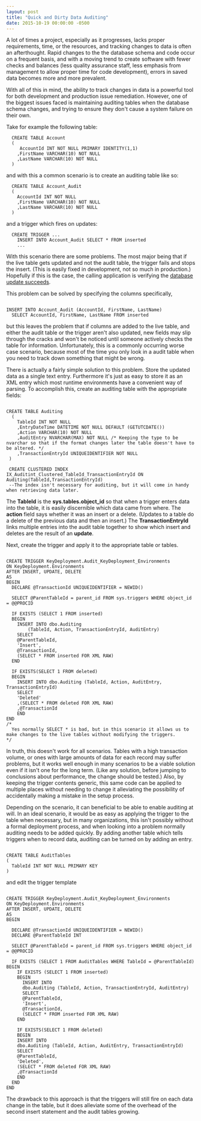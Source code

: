 ```yaml
---
layout: post
title: "Quick and Dirty Data Auditing"
date: 2015-10-19 00:00:00 -0500
---
```

A lot of times a project, especially as it progresses, lacks proper requirements, time, or the resources, and tracking changes to data is often an afterthought. Rapid changes to the the database schema and code occur on a frequent basis, and with a moving trend to create software with fewer checks and balances (less quality assurance staff, less emphasis from management to allow proper time for code development), errors in saved data becomes more and more prevalent.

With all of this in mind, the ability to track changes in data is a powerful tool for both development and production issue remediation. However, one of the biggest issues faced is maintaining auditing tables when the database schema changes, and trying to ensure they don't cause a system failure on their own.

Take for example the following table:

```
  CREATE TABLE Account
  (
     AccountId INT NOT NULL PRIMARY IDENTITY(1,1)
    ,FirstName VARCHAR(10) NOT NULL
    ,LastName VARCHAR(10) NOT NULL
  )

```

and with this a common scenario is to create an auditing table like so:

```
  CREATE TABLE Account_Audit
  (
    AccountId INT NOT NULL
    ,FirstName VARCHAR(10) NOT NULL
    ,LastName VARCHAR(10) NOT NULL
  )

```

and a trigger which fires on updates:

```
  CREATE TRIGGER ...
    INSERT INTO Account_Audit SELECT * FROM inserted
    ...

```

With this scenario there are some problems. The most major being that if the live table gets updated and not the audit table, the trigger fails and stops the insert. (This is easily fixed in development, not so much in production.) Hopefully if this is the case, the calling application is verifying the <a href="http://structuredsight.com/2014/05/27/return-from-the-void/" target="_blank">database update succeeds</a>.

This problem can be solved by specifying the columns specifically,

```

INSERT INTO Account_Audit (AccountId, FirstName, LastName)
  SELECT AccountId, FirstName, LastName FROM inserted

```

but this leaves the problem that if columns are added to the live table, and either the audit table or the trigger aren't also updated, new fields may slip through the cracks and won't be noticed until someone actively checks the table for information. Unfortunately, this is a commonly occurring worse case scenario, because most of the time you only look in a audit table when you need to track down something that might be wrong.

There is actually a fairly simple solution to this problem. Store the updated data as a single text entry.  Furthermore it's just as easy to store it as an XML entry which most runtime environments have a convenient way of parsing. To accomplish this, create an auditing table with the appropriate fields:

```

CREATE TABLE Auditing
  (
    TableId INT NOT NULL
    ,EntryDateTime DATETIME NOT NULL DEFAULT (GETUTCDATE())
    ,Action VARCHAR(10) NOT NULL
    ,AuditEntry NVARCHAR(MAX) NOT NULL /* Keeping the type to be nvarchar so that if the format changes later the table doesn't have to be altered. */
    ,TransactionEntryId UNIQUEIDENTIFIER NOT NULL
 )

 CREATE CLUSTERED INDEX IX_Auditint_Clustered_TableId_TransactionEntryId ON Auditing(TableId,TransactionEntryId)
 --The index isn't necessary for auditing, but it will come in handy when retrieving data later.

```

The **TableId** is the **sys.tables.object_id** so that when a trigger enters data into the table, it is easily discernible which data came from where.  The **action** field says whether it was an insert or a delete. (Updates to a table do a delete of the previous data and then an insert.)  The **TransactionEntryId** links multiple entries into the audit table together to show which insert and deletes are the result of an **update**.

Next, create the trigger and apply it to the appropriate table or tables.

```

CREATE TRIGGER KeyDeployment.Audit_KeyDeployment_Environments
ON KeyDeployment.Environments
AFTER INSERT, UPDATE, DELETE
AS
BEGIN
  DECLARE @TransactionId UNIQUEIDENTIFIER = NEWID()

  SELECT @ParentTableId = parent_id FROM sys.triggers WHERE object_id = @@PROCID

  IF EXISTS (SELECT 1 FROM inserted)
  BEGIN
    INSERT INTO dbo.Auditing
        (TableId, Action, TransactionEntryId, AuditEntry)
    SELECT
    @ParentTableId,
    'Insert',
    @TransactionId,
    (SELECT * FROM inserted FOR XML RAW)
  END

  IF EXISTS(SELECT 1 FROM deleted)
  BEGIN
    INSERT INTO dbo.Auditing (TableId, Action, AuditEntry, TransactionEntryId)
    SELECT
    'Deleted'
    ,(SELECT * FROM deleted FOR XML RAW)
    ,@TransactionId
    END
END
/*
  Yes normally SELECT * is bad, but in this scenario it allows us to make changes to the live tables without modifying the triggers.
*/

```

In truth, this doesn't work for all scenarios.  Tables with a high transaction volume, or ones with large amounts of data for each record may suffer problems, but it works well enough in many scenarios to be a viable solution even if it isn't one for the long term. (Like any solution, before jumping to conclusions about performance, the change should be tested.)  Also, by keeping the trigger contents generic, this same code can be applied to multiple places without needing to change it alleviating the possibility of accidentally making a mistake in the setup process.

Depending on the scenario, it can beneficial to be able to enable auditing at will. In an ideal scenario, it would be as easy as applying the trigger to the table when necessary, but in many organizations, this isn't possibly without a formal deployment process, and when looking into a problem normally auditing needs to be added quickly. By adding another table which tells triggers when to record data, auditing can be turned on by adding an entry.

```

CREATE TABLE AuditTables
(
  TableId INT NOT NULL PRIMARY KEY
)

```

and edit the trigger template

```

CREATE TRIGGER KeyDeployment.Audit_KeyDeployment_Environments
ON KeyDeployment.Environments
AFTER INSERT, UPDATE, DELETE
AS
BEGIN

  DECLARE @TransactionId UNIQUEIDENTIFIER = NEWID()
  DECLARE @ParentTableId INT

  SELECT @ParentTableId = parent_id FROM sys.triggers WHERE object_id = @@PROCID

  IF EXISTS (SELECT 1 FROM AuditTables WHERE TableId = @ParentTableId)
BEGIN
    IF EXISTS (SELECT 1 FROM inserted)
    BEGIN
      INSERT INTO
      dbo.Auditing (TableId, Action, TransactionEntryId, AuditEntry)
      SELECT
      @ParentTableId,
      'Insert',
      @TransactionId,
      (SELECT * FROM inserted FOR XML RAW)
    END

    IF EXISTS(SELECT 1 FROM deleted)
    BEGIN
    INSERT INTO
    dbo.Auditing (TableId, Action, AuditEntry, TransactionEntryId)
    SELECT
    @ParentTableId,
    'Deleted',
    (SELECT * FROM deleted FOR XML RAW)
    ,@TransactionId
    END
  END
END

```

The drawback to this approach is that the triggers will still fire on each data change in the table, but it does alleviate some of the overhead of the second insert statement and the audit tables growing.